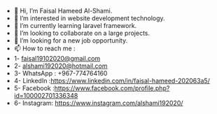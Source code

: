 - 👋 Hi, I’m Faisal Hameed Al-Shami.
- 👀 I’m interested in website development technology.
- 🌱 I’m currently learning laravel framework.
- 💞️ I’m looking to collaborate on a large projects.
- 💞️ I’m looking for a new job opportunity.
- 📫 How to reach me :
-   1- faisal19102020@gmail.com
-   2- alshami192020@hotmail.com
-   3- WhatsApp : +967-774764160
-   4- LinkedIn :https://www.linkedin.com/in/faisal-hameed-202063a5/
-   5- Facebook :https://www.facebook.com/profile.php?id=100002701336348
-   6- Instagram: https://www.instagram.com/alshami192020/

<!---
alshami192020/alshami192020 is a ✨ special ✨ repository because its `README.md` (this file) appears on your GitHub profile.
You can click the Preview link to take a look at your changes.
--->

